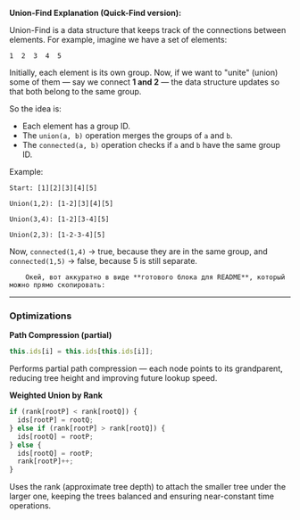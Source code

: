**Union-Find Explanation (Quick-Find version):**

Union-Find is a data structure that keeps track of the connections between elements.
For example, imagine we have a set of elements:

```
1  2  3  4  5
```

Initially, each element is its own group. Now, if we want to "unite" (union) some of them — say we connect **1 and 2** — the data structure updates so that both belong to the same group.

So the idea is:

- Each element has a group ID.
- The `union(a, b)` operation merges the groups of `a` and `b`.
- The `connected(a, b)` operation checks if `a` and `b` have the same group ID.

Example:

```
Start: [1][2][3][4][5]

Union(1,2): [1-2][3][4][5]

Union(3,4): [1-2][3-4][5]

Union(2,3): [1-2-3-4][5]
```

Now, `connected(1,4)` → true, because they are in the same group, and `connected(1,5)` → false, because 5 is still separate.

        Окей, вот аккуратно в виде **готового блока для README**, который можно прямо скопировать:

---

### Optimizations

**Path Compression (partial)**

```js
this.ids[i] = this.ids[this.ids[i]];
```

Performs partial path compression — each node points to its grandparent, reducing tree height and improving future lookup speed.

**Weighted Union by Rank**

```js
if (rank[rootP] < rank[rootQ]) {
  ids[rootP] = rootQ;
} else if (rank[rootP] > rank[rootQ]) {
  ids[rootQ] = rootP;
} else {
  ids[rootQ] = rootP;
  rank[rootP]++;
}
```

Uses the rank (approximate tree depth) to attach the smaller tree under the larger one, keeping the trees balanced and ensuring near-constant time operations.
